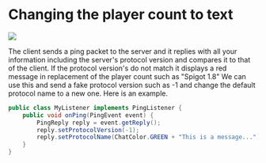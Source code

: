 # Changing the player count to text

<img src="http://i.imgur.com/JwaX1Im.png"></img>

The client sends a ping packet to the server and it replies with all your information including the server's protocol version and compares it to that of the client. If the protocol version's do not match it displays a red message in replacement of the player count such as "Spigot 1.8" We can use this and send a fake protocol version such as -1 and change the default protocol name to a new one. Here is an example.

```java
public class MyListener implements PingListener {
    public void onPing(PingEvent event) {
        PingReply reply = event.getReply();
        reply.setProtocolVersion(-1);
        reply.setProtocolName(ChatColor.GREEN + "This is a message...");
    }
}
```
